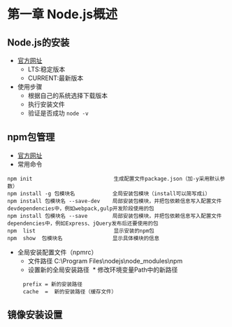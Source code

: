 # 第一章 Node.js概述
## Node.js的安装
* [官方网址](https://nodejs.org/en/)
  * LTS:稳定版本
  * CURRENT:最新版本
* 使用步骤
  * 根据自己的系统选择下载版本
  * 执行安装文件
  * 验证是否成功 ```node -v```
## npm包管理
* [官方网址](https://nodejs.org/en/)
* 常用命令

```
npm init                          生成配置文件package.json（加-y采用默认参数）
npm install -g 包模块名            全局安装包模块（install可以简写成i）
npm install 包模块名 --save-dev    局部安装包模块，并把包依赖信息写入配置文件devdependencies中，例如webpack,gulp开发阶段使用的包
npm install 包模块名 --save        局部安装包模块，并把包依赖信息写入配置文件dependencies中，例如Express、jQuery发布后还要使用的包
npm  list                         显示安装的npm包
npm  show  包模块名                显示具体模块的信息
```
* 全局安装配置文件（npmrc）
  * 文件路径 C:\Program Files\nodejs\node_modules\npm 
  * 设置新的全局安装路径
  * 修改环境变量Path中的新路径
```
     prefix = 新的安装路径
     cache  =  新的安装路径（缓存文件）
```
   ## 镜像安装设置
   

